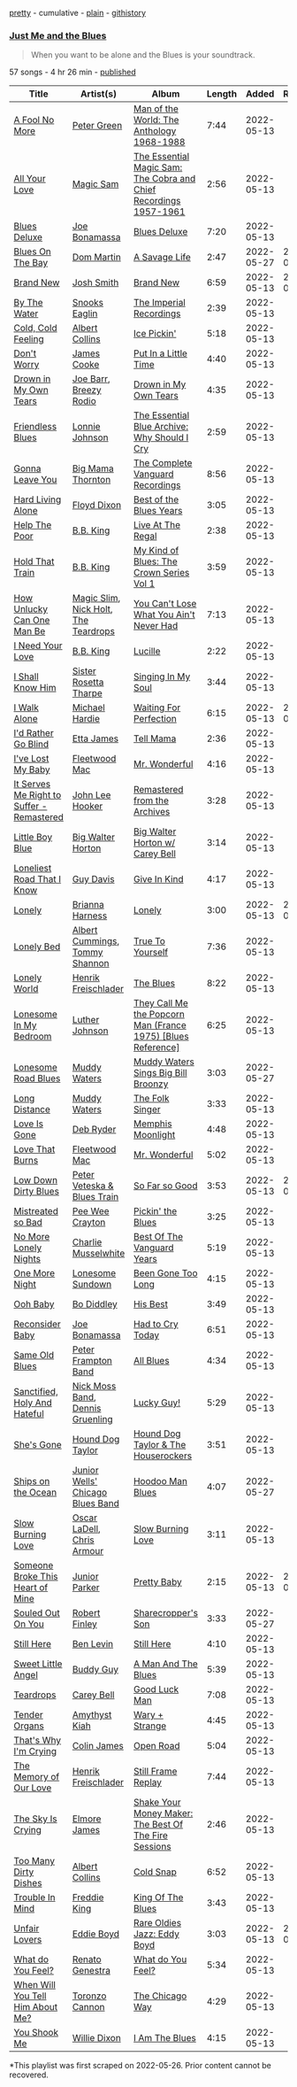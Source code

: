 [pretty](/playlists/pretty/37i9dQZF1DWThcryaU9mXU.md) - cumulative - [plain](/playlists/plain/37i9dQZF1DWThcryaU9mXU) - [githistory](https://github.githistory.xyz/mackorone/spotify-playlist-archive/blob/main/playlists/plain/37i9dQZF1DWThcryaU9mXU)

### [Just Me and the Blues](https://open.spotify.com/playlist/37i9dQZF1DWThcryaU9mXU)

> When you want to be alone and the Blues is your soundtrack.

57 songs - 4 hr 26 min - [published](https://open.spotify.com/playlist/7aLejfa10LatvlE9q0LFcJ)

| Title | Artist(s) | Album | Length | Added | Removed |
|---|---|---|---|---|---|
| [A Fool No More](https://open.spotify.com/track/7gfoAvnBt1L3QpzHZfce8T) | [Peter Green](https://open.spotify.com/artist/3y1DgnVXqckGJrbwOKchdU) | [Man of the World: The Anthology 1968\-1988](https://open.spotify.com/album/69HtVZxz40GuPTCxfgtx5o) | 7:44 | 2022-05-13 |  |
| [All Your Love](https://open.spotify.com/track/73GEVn1tqk9bn0KbtWsiqj) | [Magic Sam](https://open.spotify.com/artist/0XErJwG6aCEj7NpKsEZrrO) | [The Essential Magic Sam: The Cobra and Chief Recordings 1957\-1961](https://open.spotify.com/album/5pwsqaIx7UFtjXU3HiF1Nv) | 2:56 | 2022-05-13 |  |
| [Blues Deluxe](https://open.spotify.com/track/2O7OjNCjqflzWOTVg9UlEm) | [Joe Bonamassa](https://open.spotify.com/artist/2SNzxY1OsSCHBLVi77mpPQ) | [Blues Deluxe](https://open.spotify.com/album/63T19joqs65Ep3LcE74SY6) | 7:20 | 2022-05-13 |  |
| [Blues On The Bay](https://open.spotify.com/track/7offXLsItZzJ7sF08FRkoM) | [Dom Martin](https://open.spotify.com/artist/6q35brMh58V8HBuVBsd6aQ) | [A Savage Life](https://open.spotify.com/album/3EUOVC5lWv58P8Dmetgb5B) | 2:47 | 2022-05-27 | 2022-05-30 |
| [Brand New](https://open.spotify.com/track/5uMZAYwFl42JqJEesZ4aDP) | [Josh Smith](https://open.spotify.com/artist/1rPHe9YQyCdfmYjd1kOVkB) | [Brand New](https://open.spotify.com/album/480Y6aRXPJvW5gOroZwl0Q) | 6:59 | 2022-05-13 | 2022-05-29 |
| [By The Water](https://open.spotify.com/track/2OWa4hkdlpxPrb2ZvOwWCv) | [Snooks Eaglin](https://open.spotify.com/artist/4ReGayOtLkcAsNi6d2n7LS) | [The Imperial Recordings](https://open.spotify.com/album/7CrxQyz0pFkETwJFlXN7L8) | 2:39 | 2022-05-13 |  |
| [Cold, Cold Feeling](https://open.spotify.com/track/6kucNn22HB0qb2ZPa1BrNl) | [Albert Collins](https://open.spotify.com/artist/1uFixbBAduJkFAeRKznkvW) | [Ice Pickin'](https://open.spotify.com/album/7K0AX1jtXt1iLCtPLM3dab) | 5:18 | 2022-05-13 |  |
| [Don't Worry](https://open.spotify.com/track/3NVy1z9t4I6qgkY29d0r7C) | [James Cooke](https://open.spotify.com/artist/3VokpYFCjGr97pLl2RVd9U) | [Put In a Little Time](https://open.spotify.com/album/4lMmRnqMe82gxF92t8dWXt) | 4:40 | 2022-05-13 |  |
| [Drown in My Own Tears](https://open.spotify.com/track/1uklRsmAQifWbymFxx74IZ) | [Joe Barr](https://open.spotify.com/artist/18J8U6TlLOyAa58TlKdNVX), [Breezy Rodio](https://open.spotify.com/artist/5aTdwObrbHvEhcTorgXZ8o) | [Drown in My Own Tears](https://open.spotify.com/album/5IfD3j9V2rI3uCNB4v2uvl) | 4:35 | 2022-05-13 |  |
| [Friendless Blues](https://open.spotify.com/track/6HA1gscdMuFFyvtpIlpNr7) | [Lonnie Johnson](https://open.spotify.com/artist/74g0xdNndEjFzMKSRFUMNM) | [The Essential Blue Archive: Why Should I Cry](https://open.spotify.com/album/4B3wZ95Lk2q7cjcfZo5sM4) | 2:59 | 2022-05-13 |  |
| [Gonna Leave You](https://open.spotify.com/track/1dEkRQ2ASVMTLF7Ig5Mud7) | [Big Mama Thornton](https://open.spotify.com/artist/6bR0cgMtkCVpm0I5yrDNzO) | [The Complete Vanguard Recordings](https://open.spotify.com/album/6B6mr0IienXSnBgjQj3nOD) | 8:56 | 2022-05-13 |  |
| [Hard Living Alone](https://open.spotify.com/track/0gUYU0eoW3fBqWiEvhxjvU) | [Floyd Dixon](https://open.spotify.com/artist/5UCUtfCh50agObTTt2ma1M) | [Best of the Blues Years](https://open.spotify.com/album/58HUwzH6Mpzdt3tAbmP0gR) | 3:05 | 2022-05-13 |  |
| [Help The Poor](https://open.spotify.com/track/5qcrexsUJ4AYyxw7zn3YKi) | [B.B\. King](https://open.spotify.com/artist/5xLSa7l4IV1gsQfhAMvl0U) | [Live At The Regal](https://open.spotify.com/album/7njGz7ZeDXL6cH3VnflcQ2) | 2:38 | 2022-05-13 |  |
| [Hold That Train](https://open.spotify.com/track/0QehipWjs9vfSzAg9tGSLB) | [B.B\. King](https://open.spotify.com/artist/5xLSa7l4IV1gsQfhAMvl0U) | [My Kind of Blues: The Crown Series Vol 1](https://open.spotify.com/album/3JUaH8FYrO3o3RlRtVQJZW) | 3:59 | 2022-05-13 |  |
| [How Unlucky Can One Man Be](https://open.spotify.com/track/5MULjaj5Xzjd2pyvUK8rRM) | [Magic Slim](https://open.spotify.com/artist/0uDA9BcTnKIPpNcZX6ZY3x), [Nick Holt](https://open.spotify.com/artist/33vrw08zWB0fcGP8sGFWCo), [The Teardrops](https://open.spotify.com/artist/4sCjplymm6JRWbieiNWhto) | [You Can't Lose What You Ain't Never Had](https://open.spotify.com/album/3Jqjl8E2mtMf0IlrxuriRQ) | 7:13 | 2022-05-13 |  |
| [I Need Your Love](https://open.spotify.com/track/3yBEPXPZ8XcQrrMZRPLlNF) | [B.B\. King](https://open.spotify.com/artist/5xLSa7l4IV1gsQfhAMvl0U) | [Lucille](https://open.spotify.com/album/5aowahjEeRgbLALRPb9a2s) | 2:22 | 2022-05-13 |  |
| [I Shall Know Him](https://open.spotify.com/track/5sk8dIBrmEJc2YY4lW2LHT) | [Sister Rosetta Tharpe](https://open.spotify.com/artist/2dXf5lu5iilcaTQJZodce7) | [Singing In My Soul](https://open.spotify.com/album/4Si6lSCmJNqUil1buKI4zw) | 3:44 | 2022-05-13 |  |
| [I Walk Alone](https://open.spotify.com/track/350WfWVJnoUixMboTKUPpS) | [Michael Hardie](https://open.spotify.com/artist/0hoFPHvdknXhVTBp1nq17S) | [Waiting For Perfection](https://open.spotify.com/album/3l6RCXBpentPUrP9AcrL5O) | 6:15 | 2022-05-13 | 2022-05-29 |
| [I'd Rather Go Blind](https://open.spotify.com/track/1kPBT8S2wJFNAyBMnGVZgL) | [Etta James](https://open.spotify.com/artist/0iOVhN3tnSvgDbcg25JoJb) | [Tell Mama](https://open.spotify.com/album/4ReJ59T4YxC62WkfyVTWpr) | 2:36 | 2022-05-13 |  |
| [I've Lost My Baby](https://open.spotify.com/track/07R6piKyVzQlJzCk2Uhfk4) | [Fleetwood Mac](https://open.spotify.com/artist/08GQAI4eElDnROBrJRGE0X) | [Mr\. Wonderful](https://open.spotify.com/album/2yBjm0Jb8d8Oaor7F6ivyN) | 4:16 | 2022-05-13 |  |
| [It Serves Me Right to Suffer \- Remastered](https://open.spotify.com/track/0fzwnjua86MZYaQR9BkOyD) | [John Lee Hooker](https://open.spotify.com/artist/1yNOfXGQNGjAynk77wv85x) | [Remastered from the Archives](https://open.spotify.com/album/1ptcOYwu6UZRrCZhFisQEn) | 3:28 | 2022-05-13 |  |
| [Little Boy Blue](https://open.spotify.com/track/6hJqobCBH4TqF6Q9SjuOYY) | [Big Walter Horton](https://open.spotify.com/artist/7ApWhtmpJkPyd5WjwDdDfX) | [Big Walter Horton w/ Carey Bell](https://open.spotify.com/album/0u6qeEym4B0JLaVZrw4Ih5) | 3:14 | 2022-05-13 |  |
| [Loneliest Road That I Know](https://open.spotify.com/track/63MtBTGU73iy7FRd8nRMN6) | [Guy Davis](https://open.spotify.com/artist/6PdVgi27EMfFXV5lSH6wEW) | [Give In Kind](https://open.spotify.com/album/1YT2ALsSBVTEazRwJvXjOW) | 4:17 | 2022-05-13 |  |
| [Lonely](https://open.spotify.com/track/4O1p9ZHYbYHtwx09Yng8nA) | [Brianna Harness](https://open.spotify.com/artist/2gEHt3cr4osngnVx0KsNlQ) | [Lonely](https://open.spotify.com/album/3DTOTOCJq9teFX4rdNx7EZ) | 3:00 | 2022-05-13 | 2022-05-27 |
| [Lonely Bed](https://open.spotify.com/track/2glwN5raCeEn0EdjKrNw6i) | [Albert Cummings](https://open.spotify.com/artist/1YYXyn4etM5oe9RnJe3Mvg), [Tommy Shannon](https://open.spotify.com/artist/4L81vlq3wCkssFBK1UpPDN) | [True To Yourself](https://open.spotify.com/album/6djxMkLPDJdk3N1bIExPNV) | 7:36 | 2022-05-13 |  |
| [Lonely World](https://open.spotify.com/track/1Y90U5DmBkF6QAlxGySKse) | [Henrik Freischlader](https://open.spotify.com/artist/2RQuyY0nQqKOtzhBhghSGu) | [The Blues](https://open.spotify.com/album/4s4kPtglWZbhLhVQfl9b2x) | 8:22 | 2022-05-13 |  |
| [Lonesome In My Bedroom](https://open.spotify.com/track/4xu0LW34dFEoHG1x65tQPx) | [Luther Johnson](https://open.spotify.com/artist/1fgNJ5TmN4k8Kf1zdaSBoV) | [They Call Me the Popcorn Man \(France 1975\) \[Blues Reference\]](https://open.spotify.com/album/4crkm4DvH6Bn7B4oRMIetm) | 6:25 | 2022-05-13 |  |
| [Lonesome Road Blues](https://open.spotify.com/track/1lp1zm1MSYzwt3vAPhdIMQ) | [Muddy Waters](https://open.spotify.com/artist/4y6J8jwRAwO4dssiSmN91R) | [Muddy Waters Sings Big Bill Broonzy](https://open.spotify.com/album/2ULAVn0TXR0ISBy9v8iCrU) | 3:03 | 2022-05-27 |  |
| [Long Distance](https://open.spotify.com/track/2yhLL9sVhNVQbD5lWFXlxd) | [Muddy Waters](https://open.spotify.com/artist/4y6J8jwRAwO4dssiSmN91R) | [The Folk Singer](https://open.spotify.com/album/5cLWh6nwcLUX2H4oGfW9Rx) | 3:33 | 2022-05-13 |  |
| [Love Is Gone](https://open.spotify.com/track/72H7XGrB55Uh7IOxlPD6u6) | [Deb Ryder](https://open.spotify.com/artist/6dc6gOm9RKiBTEpUGe1NZ3) | [Memphis Moonlight](https://open.spotify.com/album/190SoOYPW7oceXrstDTvp8) | 4:48 | 2022-05-13 |  |
| [Love That Burns](https://open.spotify.com/track/5zdVcGENQQ5pXTXxFp9oCZ) | [Fleetwood Mac](https://open.spotify.com/artist/08GQAI4eElDnROBrJRGE0X) | [Mr\. Wonderful](https://open.spotify.com/album/2yBjm0Jb8d8Oaor7F6ivyN) | 5:02 | 2022-05-13 |  |
| [Low Down Dirty Blues](https://open.spotify.com/track/2zTH23AmvAQFnN2ZiBErqa) | [Peter Veteska & Blues Train](https://open.spotify.com/artist/4aI3hTRRcczyci5v6K1j3e) | [So Far so Good](https://open.spotify.com/album/3sKS5DkxTxgNEEOew4RTtp) | 3:53 | 2022-05-13 | 2022-05-29 |
| [Mistreated so Bad](https://open.spotify.com/track/1michdIDza3qEbLGXrA5dz) | [Pee Wee Crayton](https://open.spotify.com/artist/3OPJZtUlpoL3kZloBGY1lA) | [Pickin' the Blues](https://open.spotify.com/album/1pIKvPtOlT1VBX6zacGVdW) | 3:25 | 2022-05-13 |  |
| [No More Lonely Nights](https://open.spotify.com/track/2JrOFXxwVO0duMSxfhwUXN) | [Charlie Musselwhite](https://open.spotify.com/artist/4NikxGoDm5LGVYAHj0Euoc) | [Best Of The Vanguard Years](https://open.spotify.com/album/50S1EIpm4XRJhZQEAzcMh3) | 5:19 | 2022-05-13 |  |
| [One More Night](https://open.spotify.com/track/2Xs17QwV38nvp53aAfeJyX) | [Lonesome Sundown](https://open.spotify.com/artist/6AT5owmIbmW2Ktd9vI73ZJ) | [Been Gone Too Long](https://open.spotify.com/album/6mf7ARujeKDPGT7W6yzj4k) | 4:15 | 2022-05-13 |  |
| [Ooh Baby](https://open.spotify.com/track/3Caj3EuBDu2cpjpFNNTXLL) | [Bo Diddley](https://open.spotify.com/artist/2bmixwMZXlkl2sbIbOfviq) | [His Best](https://open.spotify.com/album/1ZpGSzyrRcrp6tn8IczHDU) | 3:49 | 2022-05-13 |  |
| [Reconsider Baby](https://open.spotify.com/track/46tOHo9SThlggrU2MiijEC) | [Joe Bonamassa](https://open.spotify.com/artist/2SNzxY1OsSCHBLVi77mpPQ) | [Had to Cry Today](https://open.spotify.com/album/4NS1YYttwG5mtWQCdpbvjV) | 6:51 | 2022-05-13 |  |
| [Same Old Blues](https://open.spotify.com/track/1J5kvLHbuFrcYlQDxrujYr) | [Peter Frampton Band](https://open.spotify.com/artist/0JvNeHGFrPqynXe5EszItO) | [All Blues](https://open.spotify.com/album/1WXRu9aB8wHIwjLqA2DnBu) | 4:34 | 2022-05-13 |  |
| [Sanctified, Holy And Hateful](https://open.spotify.com/track/2M3KYbPJPfKOCWN75MZZXa) | [Nick Moss Band](https://open.spotify.com/artist/6B3fdJhhhAVJ4RTrFAptMM), [Dennis Gruenling](https://open.spotify.com/artist/56M0TPfeix1WjBuylxkVeG) | [Lucky Guy!](https://open.spotify.com/album/5tWeZuFba1X0sJPBnj2oW3) | 5:29 | 2022-05-13 |  |
| [She's Gone](https://open.spotify.com/track/0nsNwksjh20u7q6oQnZm5m) | [Hound Dog Taylor](https://open.spotify.com/artist/737qPoiQQkeuIzuJy54aK4) | [Hound Dog Taylor & The Houserockers](https://open.spotify.com/album/3whc6JMkDLZMngoWFIMJYV) | 3:51 | 2022-05-13 |  |
| [Ships on the Ocean](https://open.spotify.com/track/5qZkTvK2yktEtZ1BxJeGCr) | [Junior Wells' Chicago Blues Band](https://open.spotify.com/artist/3qhyjnRYQ1YprGjhvGQ8GP) | [Hoodoo Man Blues](https://open.spotify.com/album/3TBecWtWPePxMvoqNAEuDt) | 4:07 | 2022-05-27 |  |
| [Slow Burning Love](https://open.spotify.com/track/2JkHY8iEaClOCBneUNuD0a) | [Oscar LaDell](https://open.spotify.com/artist/08WZ8sVJKWdmh8VXtZEoOB), [Chris Armour](https://open.spotify.com/artist/7k8iEjzcT7rKcOBA5MPE7r) | [Slow Burning Love](https://open.spotify.com/album/2Zwtl70eaowopCHRsvuEa0) | 3:11 | 2022-05-13 |  |
| [Someone Broke This Heart of Mine](https://open.spotify.com/track/1nAib0m89PRTuvauNATdOU) | [Junior Parker](https://open.spotify.com/artist/6XYy5PbBFvsABSY2ZS6R8u) | [Pretty Baby](https://open.spotify.com/album/1ck7nHDnXEfVJI1ee0IkuZ) | 2:15 | 2022-05-13 | 2022-05-30 |
| [Souled Out On You](https://open.spotify.com/track/7ITdt0me2VEjKchX3iPzKp) | [Robert Finley](https://open.spotify.com/artist/29mRqqZ15WaYjEsKNzcRkv) | [Sharecropper's Son](https://open.spotify.com/album/0GrKDFuaqGOhs54O8Zerqf) | 3:33 | 2022-05-27 |  |
| [Still Here](https://open.spotify.com/track/48EXlenGFwcnZWdh6AqUW4) | [Ben Levin](https://open.spotify.com/artist/7JPxlItTC9DxZ7YwAOwLci) | [Still Here](https://open.spotify.com/album/5KhHtOUptVZINgVHuyIgDD) | 4:10 | 2022-05-13 |  |
| [Sweet Little Angel](https://open.spotify.com/track/63MynbvINbRgvE2HupTJgF) | [Buddy Guy](https://open.spotify.com/artist/2gCsNOpiBaMNh20jQ5prf0) | [A Man And The Blues](https://open.spotify.com/album/3cx4CSrzwft7UVlsoZxbTZ) | 5:39 | 2022-05-13 |  |
| [Teardrops](https://open.spotify.com/track/4E3n9S34nNuJ25OiR8UxRg) | [Carey Bell](https://open.spotify.com/artist/7wcrtrCODZkNbpq1ZYABxs) | [Good Luck Man](https://open.spotify.com/album/2v0DQ5RtiQl8ldmxA3KOvs) | 7:08 | 2022-05-13 |  |
| [Tender Organs](https://open.spotify.com/track/6cst4w2QTOrH5e6FAsLLjI) | [Amythyst Kiah](https://open.spotify.com/artist/1lhaaKpTyXOnjp79M3xYBl) | [Wary + Strange](https://open.spotify.com/album/75g27i85SR6XYAXKRRfOda) | 4:45 | 2022-05-13 |  |
| [That's Why I'm Crying](https://open.spotify.com/track/2oaHiYkuDjqbfMPZERPlKH) | [Colin James](https://open.spotify.com/artist/5OH6mZ9jAWB8UnC1447H1j) | [Open Road](https://open.spotify.com/album/6rCfNyYGANioIYQ7LTF2IV) | 5:04 | 2022-05-13 |  |
| [The Memory of Our Love](https://open.spotify.com/track/2jXrwWE32uQJBi50xCvE9c) | [Henrik Freischlader](https://open.spotify.com/artist/2RQuyY0nQqKOtzhBhghSGu) | [Still Frame Replay](https://open.spotify.com/album/4ljIiZCCE6HGhOLeHtc7Gu) | 7:44 | 2022-05-13 |  |
| [The Sky Is Crying](https://open.spotify.com/track/1cRTAPP2FG9h2WiYMOIVIK) | [Elmore James](https://open.spotify.com/artist/0q9kpdDkEA3H17gcRMjgVS) | [Shake Your Money Maker: The Best Of The Fire Sessions](https://open.spotify.com/album/5f4i4c03PdC3yHI63Ccauu) | 2:46 | 2022-05-13 |  |
| [Too Many Dirty Dishes](https://open.spotify.com/track/5v1K811BkQo7FEgbs7LWdg) | [Albert Collins](https://open.spotify.com/artist/1uFixbBAduJkFAeRKznkvW) | [Cold Snap](https://open.spotify.com/album/4yybDfoKxyAey83ruCtTb9) | 6:52 | 2022-05-13 |  |
| [Trouble In Mind](https://open.spotify.com/track/4LGB1Oo4LYCH3pmdaE94ce) | [Freddie King](https://open.spotify.com/artist/5dCuFngSPyOOnTAvrC7v2s) | [King Of The Blues](https://open.spotify.com/album/2Wr5LRhgVQ9c8MsM4bj7r3) | 3:43 | 2022-05-13 |  |
| [Unfair Lovers](https://open.spotify.com/track/7urvDrLLJGxRCjHrvpfyW4) | [Eddie Boyd](https://open.spotify.com/artist/6tlPbmYME3fjRkSBb3pjoB) | [Rare Oldies Jazz: Eddy Boyd](https://open.spotify.com/album/0PfYDFGbbrD8DyPys7g9U6) | 3:03 | 2022-05-13 | 2022-05-28 |
| [What do You Feel?](https://open.spotify.com/track/7sjjPWYA3Y5vGEIBDJ5QVE) | [Renato Genestra](https://open.spotify.com/artist/3FBOoPApjegYcmKgmULxs4) | [What do You Feel?](https://open.spotify.com/album/1qXLUwieqcu4HQ9NTVSBQm) | 5:34 | 2022-05-13 |  |
| [When Will You Tell Him About Me?](https://open.spotify.com/track/3HG6C5B8ISRVDk8VumBo4m) | [Toronzo Cannon](https://open.spotify.com/artist/0zqygsU5SAxzfK5hop7As6) | [The Chicago Way](https://open.spotify.com/album/4v5H921Ld53iepB3Ut49tS) | 4:29 | 2022-05-13 |  |
| [You Shook Me](https://open.spotify.com/track/1xns0tyPRpOrODwND6ELTF) | [Willie Dixon](https://open.spotify.com/artist/5v8WPpMk60cqZbuZLdXjKY) | [I Am The Blues](https://open.spotify.com/album/0y79HnVGwEtybfIcfD6M7N) | 4:15 | 2022-05-13 |  |

\*This playlist was first scraped on 2022-05-26. Prior content cannot be recovered.
